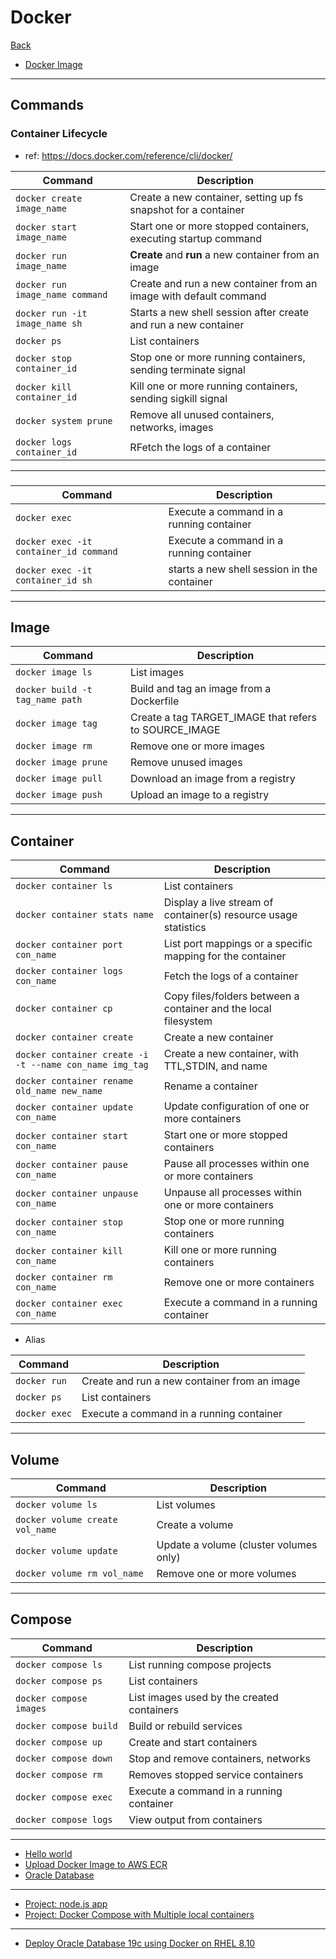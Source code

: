 # Docker

[Back](../../index.md)

- [Docker Image](./image/image.md)

---

## Commands

### Container Lifecycle

- ref: https://docs.docker.com/reference/cli/docker/

| Command                         | Description                                                       |
| ------------------------------- | ----------------------------------------------------------------- |
| `docker create image_name`      | Create a new container, setting up fs snapshot for a container    |
| `docker start image_name`       | Start one or more stopped containers, executing startup command   |
| `docker run image_name`         | **Create** and **run** a new container from an image              |
| `docker run image_name command` | Create and run a new container from an image with default command |
| `docker run -it image_name sh`  | Starts a new shell session after create and run a new container   |
| `docker ps`                     | List containers                                                   |
| `docker stop container_id`      | Stop one or more running containers, sending terminate signal     |
| `docker kill container_id`      | Kill one or more running containers, sending sigkill signal       |
| `docker system prune`           | Remove all unused containers, networks, images                    |
| `docker logs container_id`      | RFetch the logs of a container                                    |

---

###

| Command                                | Description                                 |
| -------------------------------------- | ------------------------------------------- |
| `docker exec`                          | Execute a command in a running container    |
| `docker exec -it container_id command` | Execute a command in a running container    |
| `docker exec -it container_id sh`      | starts a new shell session in the container |

---

## Image

| Command                         | Description                                           |
| ------------------------------- | ----------------------------------------------------- |
| `docker image ls`               | List images                                           |
| `docker build -t tag_name path` | Build and tag an image from a Dockerfile              |
| `docker image tag`              | Create a tag TARGET_IMAGE that refers to SOURCE_IMAGE |
| `docker image rm`               | Remove one or more images                             |
| `docker image prune`            | Remove unused images                                  |
| `docker image pull`             | Download an image from a registry                     |
| `docker image push`             | Upload an image to a registry                         |

---

## Container

| Command                                                 | Description                                                     |
| ------------------------------------------------------- | --------------------------------------------------------------- |
| `docker container ls`                                   | List containers                                                 |
| `docker container stats name`                           | Display a live stream of container(s) resource usage statistics |
| `docker container port con_name`                        | List port mappings or a specific mapping for the container      |
| `docker container logs con_name`                        | Fetch the logs of a container                                   |
| `docker container cp`                                   | Copy files/folders between a container and the local filesystem |
| `docker container create`                               | Create a new container                                          |
| `docker container create -i -t --name con_name img_tag` | Create a new container, with TTL,STDIN, and name                |
| `docker container rename old_name new_name`             | Rename a container                                              |
| `docker container update con_name`                      | Update configuration of one or more containers                  |
| `docker container start con_name`                       | Start one or more stopped containers                            |
| `docker container pause con_name`                       | Pause all processes within one or more containers               |
| `docker container unpause con_name`                     | Unpause all processes within one or more containers             |
| `docker container stop con_name`                        | Stop one or more running containers                             |
| `docker container kill con_name`                        | Kill one or more running containers                             |
| `docker container rm con_name`                          | Remove one or more containers                                   |
| `docker container exec con_name`                        | Execute a command in a running container                        |

- Alias

| Command       | Description                                  |
| ------------- | -------------------------------------------- |
| `docker run`  | Create and run a new container from an image |
| `docker ps`   | List containers                              |
| `docker exec` | Execute a command in a running container     |

---

## Volume

| Command                         | Description                            |
| ------------------------------- | -------------------------------------- |
| `docker volume ls`              | List volumes                           |
| `docker volume create vol_name` | Create a volume                        |
| `docker volume update`          | Update a volume (cluster volumes only) |
| `docker volume rm vol_name`     | Remove one or more volumes             |

---

## Compose

| Command                 | Description                                |
| ----------------------- | ------------------------------------------ |
| `docker compose ls`     | List running compose projects              |
| `docker compose ps`     | List containers                            |
| `docker compose images` | List images used by the created containers |
| `docker compose build`  | Build or rebuild services                  |
| `docker compose up`     | Create and start containers                |
| `docker compose down`   | Stop and remove containers, networks       |
| `docker compose rm`     | Removes stopped service containers         |
| `docker compose exec`   | Execute a command in a running container   |
| `docker compose logs`   | View output from containers                |

---

- [Hello world](./lab/hello_world.md)
- [Upload Docker Image to AWS ECR](./lab/upload_ecr.md)
- [Oracle Database](./oracle_db.md)

---

- [Project: node.js app](./pro_nodejs/pro_nodejs.md)
- [Project: Docker Compose with Multiple local containers](./pro_compose_multicon/pro_compose_multicon.md)

---

- [Deploy Oracle Database 19c using Docker on RHEL 8.10](./deploy_oracle19c_docker_rhel8.md)
